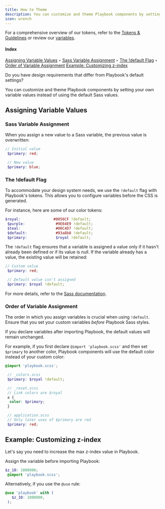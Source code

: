 ```yaml
---
title: How to Theme
description: You can customize and theme Playbook components by setting your own variable values instead of using the default Sass values.
icon: wrench
---
```


For a comprehensive overview of our tokens, refer to the [Tokens & Guidelines](https://playbook.powerapp.cloud/visual_guidelines) or review our [variables](https://github.com/powerhome/playbook/tree/master/playbook/app/pb_kits/playbook/tokens).

#### Index

[Assigning Variable Values](#Assigning-Variable-Values)
‣ [Sass Variable Assignment](#Sass-Variable-Assignment)
‣ [The !default Flag](#The-default-Flag)
‣ [Order of Variable Assignment](#Order-of-Variable-Assignment)
[Example: Customizing z-index](#Example-Customizing-z-index)

Do you have design requirements that differ from Playbook's default settings?

You can customize and theme Playbook components by setting your own variable values instead of using the default Sass values. 

## Assigning Variable Values

### Sass Variable Assignment

When you assign a new value to a Sass variable, the previous value is overwritten:

```scss
// Initial value
 $primary: red;

 // New value
 $primary: blue;
```

### The !default Flag

To accommodate your design system needs, we use the `!default` flag with Playbook's tokens. This allows you to configure variables before the CSS is generated.

For instance, here are some of our color tokens:
```scss
$royal:               #0056CF !default;
 $purple:              #9E64E9 !default;
 $teal:                #00C4D7 !default;
 $default:             #93a8b8 !default;
 $primary:             $royal !default;
```

The `!default` flag ensures that a variable is assigned a value only if it hasn't already been defined or if its value is null. If the variable already has a value, the existing value will be retained:

```scss
// Custom value
 $primary: red;

 // Default value isn't assigned
 $primary: $royal !default;
```

For more details, refer to the [Sass documentation](https://sass-lang.com/documentation/variables/#default-values). 

### Order of Variable Assignment

The order in which you assign variables is crucial when using `!default`. Ensure that you set your custom variables *before* Playbook Sass styles. 

If you declare variables after importing Playbook, the default values will remain unchanged.

For example, if you first declare `@import 'playbook.scss'` and then set `$primary` to another color, Playbook components will use the default color instead of your custom color:

```scss
@import 'playbook.scss';

 // _colors.scss
 $primary: $royal !default;

 // _reset.scss
 // Link colors are $royal
 a {
  color: $primary;
 }

 // application.scss
 // Only later uses of $primary are red
 $primary: red;
```

## Example: Customizing z-index

Let's say you need to increase the max z-index value in Playbook.

Assign the variable before importing Playbook:

```scss
$z_10: 1000000;
 @import 'playbook.scss';
```

Alternatively, if you use the `@use` rule:

```scss
@use 'playbook' with (
   $z_10: 1000000,
 );
```